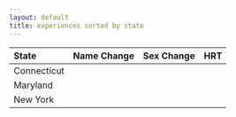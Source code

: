 ```yaml
---
layout: default
title: experiences sorted by state
---
```


State | Name Change | Sex Change | HRT
:---- | :----------: | :--------: | :---:
Connecticut | | |
Maryland | | |
New York | | |
